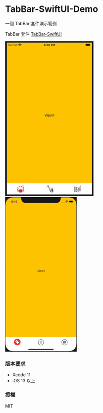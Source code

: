 #  TabBar-SwiftUI-Demo
一個 TabBar 套件演示範例

TabBar 套件 [TabBar-SwiftUI](https://github.com/ling-zhan/TabBar-SwiftUI)

![avatar](/preview01.gif)
![avatar](/preview02.gif)

### 版本要求
  -  Xcode 11
  -  iOS 13 以上

 ### 授權
MIT
